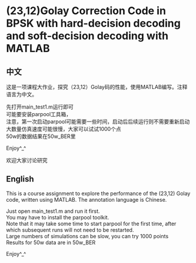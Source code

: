 # (23,12)Golay Correction Code in BPSK with hard-decision decoding and soft-decision decoding with MATLAB 

## 中文  
这是一项课程大作业，探究（23,12）Golay码的性能，使用MATLAB编写。注释语言为中文。  

先打开main_test1.m运行即可  
可能要安装parpool工具箱，  
注意，第一次启动parpool可能需要一些时间，启动后后续运行则不需要重新启动  
大数量仿真速度可能很慢，大家可以试试1000个点  
50w的数据结果在50w_BER里  
  
Enjoy^_^  
  
欢迎大家讨论研究  


## English  
This is a course assignment to explore the performance of the (23,12) Golay code, written using MATLAB. The annotation language is Chinese.  

Just open main_test1.m and run it first.  
You may have to install the parpool toolkit.  
Note that it may take some time to start parpool for the first time, after which subsequent runs will not need to be restarted.  
Large numbers of simulations can be slow, you can try 1000 points  
Results for 50w data are in 50w_BER  

Enjoy^_^  
